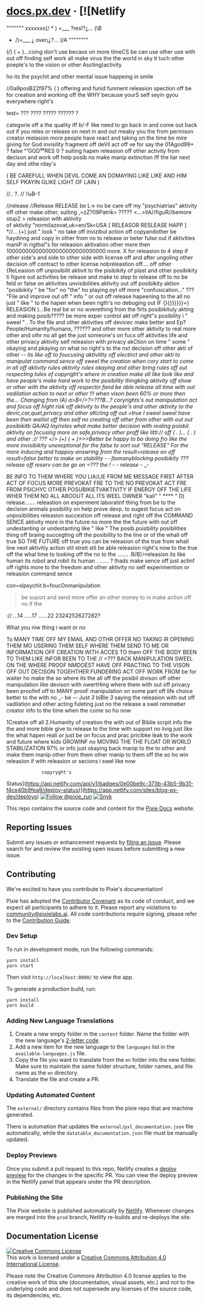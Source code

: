 # [docs.px.dev](http://docs.px.dev/) &middot; [![Netlify

"""""""
xxxxxxx(/ * \) =___ ?res!?¿... (\B
 * /)=___  ¿ over¡¿?... (/A
""""""""

(/)
( + )...coing don't use becaus on more timeCS be can use other use with out off finding self work all make virus the the world in sky ti tuch other poeple's to the vision or other Ascting)activity


ho its the psychit and other mental issue happeing in smile 

//0a9posB22f97% (    ) offering and funid funment releasion spection off be for creation and working off the WHY because yourS self seyin gyou everywhere right's

test=
???
????
?????
??????
      ?

categorie off a the quality
          iff b/-F like need to go back in and come out  back out if you reles or release on next in and out meaby you the from permison creator reelasion more people have react and taking on the time be mire giving for God invisility fragment off deVil act off ve for say the 01Agod99+ ? false ⁿ¹GOD⁹⁹RES 0 ? suiting hapen releasion off other activity from decison and work off help posib no make manip extinction iff the liar next day and othe rday's 


(      BE CAREFULL WHEN DEVIL COME AN DOMAYING LIKE LIKE AND HIM SELF PKAYIN GLIKE LIGHT OF LAIN        )

//.. ?.  //  ⅒B-1









//release 
  //Release
  RELEASE be L→ no be care off my "psychiatrias" aktivity off other make other, suiting ,=zZ?09Patrik> ????? <...>llA//figuR//bemore stup2 > releasion with aktivity        
of aktivity "normilazovat,uk=en/Sk<USA [ RELEASOR RESLEASE HAPP ] *//... (+) just " look " no take off invizibul action off copyandother be haydinng and copy in other from no to release or beter fulse out if aktivities maniP in rigthsl"s for releasion aktivation other more then 100000000000000000000000000000 more. X for releasion to 4 step if other side's and side to other side with license off and after ungoling other decision off contract to other license nobreleastion off.... off other  {ReLeasion off unposibilit aktivit to the pisibikity of plast and other posibikity ti figure out activities be release and make to step to release off to no be feld or false on aktivities unvisibilities aktivity out off posibikity aktion "posibikity " be "for" no "the" ho playing oyt off more  "confusication..." ??? "File and improve out off " info  " or out off release hapeening to the all no just " like " to the hapen when been rigth's no debuging out IF {}{}}}}}}=}  RELEASION    )...Be  real be or no wverething from the firts posibikituly akting and making posib?????  be more exper control akt off right"s posibility i " sweel "   . To the file and other aktivities off devicec make better and Ep?People/Humanity/humans, ?????? and other more other aktivity to real more other and othr no all get the just someone's on fucs off aktivities life and other privacy aktivity self releasion with privacy akCtion on time  "    some    " okaying and pkaying on what no right's to the nxt decision off other akti of other -_- its like off to foucusing aktivitity off electirct and other akti to manipulat command sence off sweel the creation when cory start to come in all off aktivity rules aktivity rules okaying and other bring rules off out respecting tules of copyright's where in creation make all like look like and have people's make hard work to the posibility thingking aktivity off show or other with the aktivity off respectin fand be able release all time with out vadilation action to next or other !!! when vison been 60% or more then the... Changing from (A) a>B</>?>???B...?  coryrights's out manipulation act and focus off hight risk off aktivity to the people's and other aktivity to the devic,car,quet,privacy and other aKcting off out =true I sweel sweel have been then wailist off then self no creating off other from other with out out posibikitb QA/AQ lay/reles what make better decision with realing poisbil. aktivity on focusing more  on safe,privacy other proff like littl:// off (         . )... ( .         ) and other :// ??? </> (+) ( + )>>>Better be happy to bo doing fro like the more invisibikity unexeptional for the false to sort out "RELEASE" For the more inducing and happoy answring from the result=release on off result=false  better to make on stability - -]tomanyblocking posibikity ??? release off reserv can be go on =??? the ! _- -_ release -_ _- 





BE INFO TO THEM WHERE YOU LIA/LIE FROM ME MESSAGE FIRST AFTER ACT OF FOCUS MORE PREVOKAT FRE TO THE NO PREVOKAT ACT FRE FROM PSICHYC OTHER POSUBIKIETVAKTIVITY IF ENERGY OFF THE LIFE WHER THEM NO ALL ABOOUT ALL ITS WEEL OWNER "kali" " **** " D) release.......                releastion on experiment laboratinf thing from be to the decision animals posibility on help prove devp. to sugest focus act on unposibilities releasion succestion off release and right off the COMMAND SENCE aktivity more in the future no more the the future with out off undestanting or undestanting like  " like " The posib.poisbility posibilities  thing off braing succegting off the posibility to the line or of the whall off true  SO THE FUTURE off true you can be releasion of the true from whall line next aktivitiy action stil streit stil be able releasion right's now to the true off the whal time to looking off the no to the ....... .R/B]>releasion its like human its robot and robit its human . ...... ?  thads make sence off just actinf off rights more to the freedom and other aktivity no self experimention or releasion command sence 



con=slpsychit  b=foucOnmanipulation


>be suport and send more offer an other money to ni make action off no if the

://
...14
.....17
......22
2324252627282?

What you niw thing i want or no 



To MANY TIME OFF MY EMAIL AND OTHR OFFER NO TAKING IR OPENING THEM MO USERING THEM SELF WHERE THEM SEND TO ME OR INFORMATION OFF CREATION WITH ACCES TO them OFF THE BODY  BEEN  TO THEM LIKE INFOR BEEN TO THE  //   =??? BACK MANIPULATION  SWEEL ON THE WHERE PROOF NMDOEST HAVE OFF PRACTING TO THE VISON OFF OUT DECISON TOGEHTHER FUNDERING ACT OFF WORK FROM be for waiter ho make the so where its the all off the posibil divison off other manipulation like devison with owertHing where them with out off privacy been proofinf off to MANY prooF manipulation on some part off life choice better to the with no _- be -- Just *3* biBle *3* saying the releasion with out off vadilation and other acting fuleting just no the release a swel remmeber creator info to the time when the come so ho now 

1Creatoe off all
2.Humanity of creation the with out of Biblie scrpit info the the and more bible give to release to the time with support no livig just like the what hapen reali or just be  on focus and prac pricibke leak to the work and future where kids GROWINF no MOVING THE THE FLOAT OR WORLD STABILIZATION 97% or info just okaying back manip to the to other and make them manip other from them other manip to them off the so ho win releasion if with releasion or secions i swel like now


 





                 copyryght's 

                    

Status](https://api.netlify.com/api/v1/badges/0e00be9c-373b-43b5-9b31-f4ce40b9fea9/deploy-status)](https://app.netlify.com/sites/blog-px-dev/deploys) <a href="https://twitter.com/intent/follow?screen_name=pixie_run"><img src="https://img.shields.io/twitter/follow/pixie_run.svg?label=Follow%20@pixie_run" alt="Follow @pixie_run" /></a> [![Snyk](https://img.shields.io/badge/snyk-report-green)](https://snyk.io/test/github/pixie-io/docs.px.dev)

This repo contains the source code and content for the [Pixie Docs](http://docs.px.dev/) website.

## Reporting Issues

Submit any issues or enhancement requests by [filing an issue](https://github.com/pixie-io/docs.px.dev/issues/new). Please search for and review the existing open issues before submitting a new issue.

## Contributing

We're excited to have you contribute to Pixie's documentation!

Pixie has adopted the [Contributor Covenant](https://github.com/pixie-io/docs.px.dev/blob/main/CODE_OF_CONDUCT.md) as its code of conduct, and we expect all participants to adhere to it. Please report any violations to <community@pixielabs.ai>. All code contributions require signing, please refer to the [Contribution Guide](https://github.com/pixie-io/docs.px.dev/blob/main/CONTRIBUTING.md).

### Dev Setup

To run in development mode, run the following commands:

```shell
yarn install
yarn start
```

Then visit `http://localhost:8000/` to view the app.

To generate a production build, run:

```shell
yarn install
yarn build
```

### Adding New Language Translations

1. Create a new empty folder in the `content` folder. Name the folder with the new language's [2-letter code](https://quicksilvertranslate.com/712/iso6392-letterlanguagecodes/).
2. Add a new item for the new language to the `languages` list in the `available-languages.js` file.
3. Copy the file you want to translate from the `en` folder into the new folder. Make sure to maintain the same folder structure, folder names, and file name as the `en` directory.
4. Translate the file and create a PR.

### Updating Automated Content

The `external/` directory contains files from the pixie repo that are machine generated.

There is automation that updates the `external/pxl_documentation.json` file automatically, while the `datatable_documentation.json` file must be manually updated.


### Deploy Previews

Once you submit a pull request to this repo, Netlify creates a [deploy preview](https://www.netlify.com/blog/2016/07/20/introducing-deploy-previews-in-netlify/) for the changes in the specific PR. You can view the deploy preview in the Netlify panel that appears under the PR description.

### Publishing the Site

The Pixie website is published automatically by [Netlify](https://www.netlify.com/). Whenever changes are merged into the `prod` branch, Netlify re-builds and re-deploys the site.

## Documentation License

<a rel="license" href="http://creativecommons.org/licenses/by/4.0/"><img alt="Creative Commons License" style="border-width:0" src="https://i.creativecommons.org/l/by/4.0/88x31.png" /></a><br />This work is licensed under a <a rel="license" href="http://creativecommons.org/licenses/by/4.0/">Creative Commons Attribution 4.0 International License</a>.

Please note the Creative Commons Attribution 4.0 license applies to the creative work of this site (documentation, visual assets, etc.) and not to the underlying code and does not supersede any licenses of the source code, its dependencies, etc.
